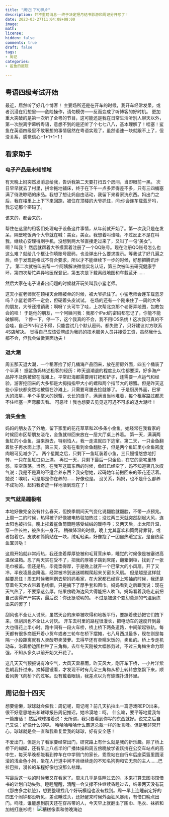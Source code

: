 ```yaml
---
title: "周记|下旬碎片"
description: 并不重磅消息——终于决定把月结书影游和周记分开写了！
date: 2023-03-27T11:04:08+08:00 
image: 
math: 
license: 
hidden: false
comments: true
draft: false
tags:
- 周记
categories:
- 鲨鱼的庭院

---
```


## 粤语四级考试开始

最近，居然听了好几个博客！
主要场所还是在开车的时候，我开车经常发呆，或者沉浸在幻想里——危险操作，请勿模仿——反而变成了听博客的好时机。
更加重大突破的是第一次听了全粤的节目，这可能还是我在日常生活听别人聊天以外，第一次脱离字幕听粤语，意想不到的是还听了个七七八八，基本理解了！哇塞！鲨鱼在英语四级里不敢奢想的事情居然在粤语实现了，虽然语速一块就跟不上了，但没关系，感觉信心+1+1+1+1！

## 看家助手
### 电子产品是未知领域

有天晚上妈突然发消息给我，告诉我第二天要打扫五个房间，当即眼前一黑。
次日早早就去了村里，拼命拖地铺床，终于在下午一点多弄得差不多，只有三四桶塞满了待洗晾晒的床品。我想了想让妈自由活动，我留下来看家洗东西。妈出门之后，我在楼里上上下下来回跑，被住在顶楼的大爷抓住，问:你会连车载蓝牙吗，我忘记那个密码了。

该来的，都会来的。

帮住在这里的租客们处理电子设备这件事情，从年前就开始了。第一次我只是在发呆，隔壁吃饭两个大爷就在喊：美女，美女。我想着叫谁哇，不过反正不是在叫我，继续心安理得刷手机，没想到两大爷直接走过来了，又叫了一句“美女”。
啊？叫我？
然后就帮着大爷摸索着注册了一个QQ账号。现在注册QQ账号怎么也这么难？就给几个框让你填账号密码，也没弹出什么要求提示。等我试了好几遍之后，终于发现是格式不符合要求，所以才不能继续下一步的时候，好想把腾讯炸了。
第二次就被叫去帮一个阿姨解决微信实名认证，第三次被叫去研究健康手环，第四次帮忙弄异地医保登记，第五次是下载离线地图和车载蓝牙……

然后大家在电子设备出问题的时候就开玩笑叫我小鲨老师。

这天小鲨老师就在顶楼天台晒被单的时候，被大爷抓住了。小鲨老师会连车载蓝牙吗？小鲨老师不一定会，但硬着头皮试试。
在场的还有一个刚来住了一周的大爷的朋友，大爷还推销我：啊呀丫头可牛了哇，上次帮北京那个老哥弄地图，包教包会的哇！
于是他的朋友，一个阿姨问我：我那个iPad的密码都忘记了，你能不能破解啊。
？停一下，停一下，这个我真的不会，我不用IOS系统！这次我可真的不会哇，自己PIN码记不得，只能尝试几个默认密码，都失败了，只好建议对方联系4S店解决。
觉得自己应该受聘成为我妈的技术服务人员并接受工资，虽然我什么都不会，但我会做做表面功夫！

### 退大潮

周五那天退大潮，一个租客捡了好几桶海产品回来，放在厨房外面，四五个桶装了个半满！
据鲨鱼妈转述租客的经历：昨天退潮退的程度比以往都要深，好多海产品猝不及防被留在浅滩上。平常赶海都需要用钉耙和铲子，还需要一点运气和经验，游客挖回来的大多都是大拇指指甲大小的螺和两个指节大的螃蟹。但是昨天这些小家伙都突然地被留在沙滩上，只需要弯腰去捡就够了。
于是厨房外面，巴掌大的海星，半个手掌大的螃蟹，长长的蛏子，满满当当地堆着，每个租客路过都忍不住哇塞一声弯腰去看。
可恶哇！我也想要去见见这可遇不可求的退大潮哇！

### 消失金鱼

妈妈的朋友去了外地，留下家里的花花草草和20多条小金鱼，她经常在我看家的时候回市区帮朋友浇花，金鱼就带回来放在一层大厅桌上养着。
第一天，满满两鱼缸的小金鱼，游来游去，特别怕人，我一走进就四下逃窜。第二天，一只金鱼翻着肚子再水面上漂。第三天，没有在看到金鱼翻肚子，但是两个鱼缸里小金鱼密度肉眼可见减少了。
两个星期之后，只剩下一鱼缸装着小鱼，三只慢慢悠悠地打转，一只在鱼缸口边上漂。
再过一天，只剩下最后一只金鱼，在它的豪宅里转悠，空空荡荡。当然，在我写这篇东西的时候，鱼缸已经空了，妈不知道第几次叹气说：我是不是真的不适合养东西？我安慰她，起码她年前搬回来的茶花还活着。她说：唉哟，可是那是你在养的……
好像也是。
没关系，妈妈，也不是什么都养不成功的，起码我奇迹一样地活到现在了！

### 天气就是蹦极啦

本地好像完全没有什么春天，但换季期间天气变化说翻脸就翻脸，不带一点预兆。上周一二的时候，热得被子好像被电热毯加热过；没过两三天就突然刮起大风，连太阳也被挡住，晚上挨着鲨鱼筒筒睡感受绒绒的暖呼呼；又两天后，出太阳升温，穿一件长袖，被热出一身汗。
稍微降温的时候，晚上尤其喜欢和筒筒背靠背，或者抱着它。皮肤和筒筒贴在一块，绒毛轻柔，好像抱了一团自热暖宝宝，是自热鲨鱼宝贝哒！

这周开始就非常闷热，我还垫着厚厚垫被和毛茸茸床单，睡觉的时候像是被塞进高温保温箱。忍了两天实在受不了，把我的厚被子踹到床尾，翻箱倒柜，找到了一张毛巾被盖。但还是热，毕竟垫得厚，于是晚上就开一个巴掌大的小风扇。开了又冷，半夜凌晨会降温，经常被冷到迷迷糊糊爬起来关窗关风扇。
但是越是这样就越要忍住！周五时候我照例去帮妈妈看家，在大家都已经穿上短袖的时候，我还是穿着冬天大衣带着毛线帽，只是摘下了厚手套和围巾。妈妈看到之后跟我说：现在天气热了，不要穿这么厚。结果傍晚海边风大得能把人吹飞，妈妈看着我临走前把自己裹得严严实实，最后说：你还挺聪明的。
不过是被这个变幻莫测的气温磨练出来的罢了！

刮风也不全让人讨厌，虽然天台的床单被吹得和地板平行，要蹦着使劲把它们拽下来，但刮风也不全让人讨厌。
开车去村里的路程很漫长，把电动车的速度开到最大也得花上半小时。路中间有一段火车桥，桥上桥下两条道路，中间架起铁轨。每天都有很多商贩开着小货车或者三轮车在桥下摆摊，七八月西瓜最多，现在则是每隔一小段距离就有人卖酸嘢卖菠萝。去得早还有卖糯米饭的，卖鱼的。桥上专走机动车，沿着桥边围栏种了三角梅，去年冬天刚被大幅修剪过，不过三角梅生命力顽强，不知从多久以前开始又开花了。

这几天天气预报说有冷空气，大风天雷暴雨。昨天风大，刚开车下桥，一小片洋紫色朝我扑过来。摘掉墨镜看，才发现不时有几朵三角梅从桥上转转悠悠飘下来，顺着风势飞向桥下的过客。没有戴着眼镜，我差点以为有蝴蝶扑进怀里。

## 周记但十四天

想要偷懒，球球就会催我：周记呢，周记呢？前几天扒拉出一篇游戏REPO出来，很不好意思地去和球球报告周记推迟，她冷漠地：呵。
什么嘛，要平等地爱我每一篇废话！
然后球球接着说：无所谓，我只要看到你写的东西就好。说完之后自己又说：好像什么领导。
哈哈哈哈哈什么霸道总裁一样的发言哇。但是我非常开心，球球就是会一直和我重复爱我的球球，好有安全感！

不爱出门，但是为了看家要经常出门，研究路上有什么就是我的新乐趣。除了桥上桥下的蝴蝶，还有早上八点半的广播体操和周五傍晚放学雀跃挤在公交车站点的高中生，每天早晚都能看到停车在中学侧门的家长，乖乖站在自行车后座菜篮里圆滚滚的浅金色小狗，坐在人行道中间不肯继续走的不知名狗狗和它无奈的主人……巴拉巴拉，漫长的车程好像也没那么枯燥。

写最后这一块的时候我又在看家了。周末几乎是昏睡过去的，本来打算去图书馆借书的计划自动失败。睡睡醒醒，清醒一会又撑不住继续昏睡过去，结果两天没有玩《那由多之轨迹》，想要整理找几个好玩模组也没有找到。周一早上连睡前定好的四五个闹钟都没听见，差点睡过头，还好醒来时候外面狂风暴雨，有借口晚点出门。呜哇，谁能想到前天还在穿吊带的人，今天早上就翻出了围巾、毛衣、袜裤和加绒打底衫呢！
![糟糕像素和傍晚海边](https://i.vgy.me/9iZHYx.jpg)
